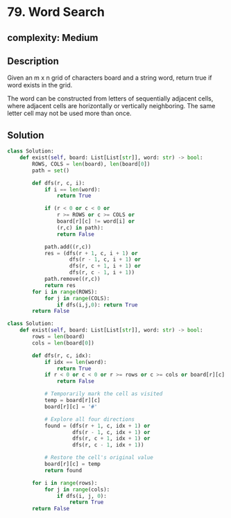 # 79. Word Search

## complexity: Medium

## Description

Given an m x n grid of characters board and a string word, return true if word exists in the grid.

The word can be constructed from letters of sequentially adjacent cells, where adjacent cells are horizontally or vertically neighboring. The same letter cell may not be used more than once.

## Solution

```python
class Solution:
    def exist(self, board: List[List[str]], word: str) -> bool:
        ROWS, COLS = len(board), len(board[0])
        path = set()

        def dfs(r, c, i):
            if i == len(word):
                return True

            if (r < 0 or c < 0 or
                r >= ROWS or c >= COLS or
                board[r][c] != word[i] or
                (r,c) in path):
                return False

            path.add((r,c))
            res = (dfs(r + 1, c, i + 1) or
                    dfs(r - 1, c, i + 1) or
                    dfs(r, c + 1, i + 1) or
                    dfs(r, c - 1, i + 1))
            path.remove((r,c))
            return res
        for i in range(ROWS):
            for j in range(COLS):
                if dfs(i,j,0): return True
        return False
```

```python
class Solution:
    def exist(self, board: List[List[str]], word: str) -> bool:
        rows = len(board)
        cols = len(board[0])

        def dfs(r, c, idx):
            if idx == len(word):
                return True
            if r < 0 or c < 0 or r >= rows or c >= cols or board[r][c] != word[idx]:
                return False

            # Temporarily mark the cell as visited
            temp = board[r][c]
            board[r][c] = '#'

            # Explore all four directions
            found = (dfs(r + 1, c, idx + 1) or
                     dfs(r - 1, c, idx + 1) or
                     dfs(r, c + 1, idx + 1) or
                     dfs(r, c - 1, idx + 1))

            # Restore the cell's original value
            board[r][c] = temp
            return found

        for i in range(rows):
            for j in range(cols):
                if dfs(i, j, 0):
                    return True
        return False
```
